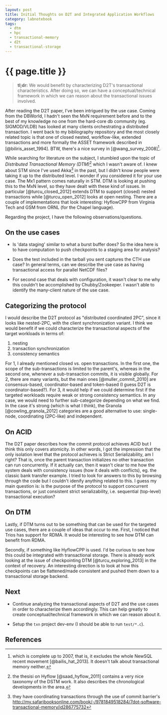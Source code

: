 ```yaml
---
layout: post
title: Initial Thoughts on D2T and Integrated Application Workflows
category: labnotebook
tags:
  - dtm
  - hpc
  - transactional-memory
  - d2t
  - transactional-storage
---
```


# {{ page.title }}

> **tl;dr:** We would benefit by characterizing D2T's transactional characteristics. After doing so, 
we can have a conceptual/technical framework in which we can reason about the transactional issues 
involved.

After reading the D2T paper, I've been intrigued by the use case. Coming from the DBWorld, I hadn't 
seen the MxN requirement before and to the best of my knowledge no one from the hard-core db 
community (eg. SIGMOD/VLDB) has looked at many clients orchestrating a distributed transaction. I 
went back to my bibliography repository and the most closely related topic is that one of closed 
nested, workflow-like, extended transactions and more formally the ASSET framework described in 
[@biliris_asset_1994]. BTW, there's a nice survey in [@wang_survey_2008][^1].

While searching for literature on the subject, I stumbled upon the topic of *Distributed 
Transactional Memory (DTM)*[^2] which I wasn't aware of. I knew about STM since I've used Akka[^3] 
in the past, but I didn't know people were taking it up to the distributed level. I wonder if you 
considered it for your use case. The Mx1 pattern comes naturally in STM. DTM is looking at pushing 
this to the MxN level, so they have dealt with these kind of issues. In particular 
[@turcu_closed_2012] extends DTM to support (closed) nested transactions while [@turcu_open_2012] 
looks at open nesting. There are a couple of implementations that look interesting: HyflowCPP from 
Virginia Tech and GSM from ORNL (for the Chapel language).

[^1]: which is complete up to 2007, that is, it excludes the whole NewSQL recent movement 
[@bailis_hat_2013]. It doesn't talk about transactional memory neither.

[^2]: the thesisi on Hyflow [@saad_hyflow_2011] contains a very nice taxonomy of the DSTM work. It 
also describes the chronological developments in the area.

[^3]: they have coordinating transactions through the use of commit barrier's 
<http://my.safaribooksonline.com/book/-/9781849518284/7dot-software-transactional-memory/id286775732>

Regarding the project, I have the following observations/questions.

## On the use cases

  - Is 'data staging' similar to what a burst buffer does? So the idea here is to have computation 
    to push checkpoints to a staging area for analysis?

  - Does the test included in the tarball you sent captures the CTH use case? In general terms, can 
    we describe the use case as having transactional access for parallel NetCDF files?

  - For second case that deals with configuration, it wasn't clear to me why this couldn't be 
    accomplished by Chubby/Zookeeper. I wasn't able to identify the many-client nature of the use 
    case.

## Categorizing the protocol

I would describe the D2T protocol as "distributed coordinated 2PC", since it looks like nested-2PC, 
with the client synchronization variant. I think we would benefit if we could characterize the 
transactional aspects of the target workloads in terms of:

 1. nesting
 2. transaction synchronization
 3. consistency semantics

For 1, I already mentioned closed vs. open transactions. In the first one, the scope of the 
sub-transactions is limited to the parent's, whereas in the second one, whenever a sub-transaction 
commits, it is visible globally. For 2, there are many variants, but the main ones 
[@muller_commit_2010] are consensus-based, coordinator-based and token-based (I guess D2T is 
coordinator-based?). For 3, it would help if we could determine first if the targeted workloads 
require weak or strong consistency semantics. In any case, we would need to further sub-categorize 
depending on what we find. In the case it's strong (which is what I think), the Granola 
[@cowling_granola_2012] categories are a good alternative to use: single-node, coordinating 
(2PC-like) and independent.

## On ACID

The D2T paper describes how the commit protocol achieves ACID but I think this only covers 
atomicity. In other words, I got the impression that the only isolation level that the protocol 
achieves is Strict Serializability, am I right? That is, once the parent transaction initializes no 
other transaction can run concurrently. If it actually can, then it wasn't clear to me how the 
system deals with consistency issues (how it deals with conflicts), eg. the classic bank transfer 
example. I tried to look for answers to this by browsing through the code but I couldn't idenify 
anything related to this. I guess my main question is: is the purpose of the protocol to support 
concurrent transactions, or just consistent strict serializability, i.e. sequential (top-level) 
transactional execution?

## On DTM

Lastly, if DTM turns out to be something that can be used for the targeted use cases, there are a 
couple of ideas that occur to me. First, I noticed that Trios has support for RDMA. It would be 
interesting to see how DTM can benefit from RDMA.

Secondly, if something like HyflowCPP is used. I'd be curious to see how this could be integrated 
with transactional storage. There is already work looking at the issue of checkpointing DTM 
[@turcu_exploring_2013] in the context of recovery. An interesting direction is to look at how this 
checkpoints can be flattened/made consistent and pushed them down to a transactional storage 
backend.

## Next

  - Continue analyzing the transactional aspects of D2T and the use cases in order to characterize 
    them accordingly. This can help greatly to create conceptual/technical framework in which we can 
    reason about it.

  - Setup the `txn` project dev-env (I should be able to run `test/*.c`).

## References


